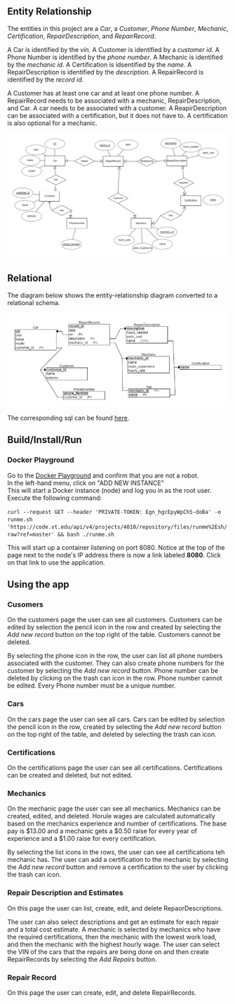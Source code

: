 ## Entity Relationship
The entities in this project are a *Car*, a *Customer*, *Phone Number*, *Mechanic*, *Certification*, *RepairDescription*, and *RepairRecord*. 

A Car is identified by the *vin*.
A Customer is identified by a *customer id*.
A Phone Number is identified by the *phone number*.
A Mechanic is identified by the *mechanic id*.
A Certification is idsentified by the *name*.
A RepairDescription is identified by the *description*.
A RepairRecord is identified by the *record id*.

A Customer has at least one car and at least one phone number. A RepairRecord needs to be associated with a mechanic, RepairDescription, and Car. A car needs to be associated with a customer. A ReapirDescription can be associated with a certification, but it does not have to. A certification is also optional for a mechanic.

![ER Diagram](diagrams/entity-relationship.png  "ER Diagram")

## Relational
The diagram below shows the entity-relationship diagram converted to a relational schema.

![Relational Diagram](diagrams/relational.png "Relational Diagram")

The corresponding sql can be found [here](sql/install.sql).

## Build/Install/Run

### Docker Playground

Go to the [Docker Playground](http://play-with-docker.com) and confirm that you are not a robot.  
In the left-hand menu, click on "ADD NEW INSTANCE"  
This will start a Docker instance (node) and log you in as the root user. 
Execute the following command:

`curl --request GET --header 'PRIVATE-TOKEN: Egn_hgcEpyWpCh5-doBa' -o runme.sh 'https://code.vt.edu/api/v4/projects/4010/repository/files/runme%2Esh/raw?ref=master' && bash ./runme.sh`

This will start up a container listening on port 8080. Notice at the top of the page next to the
node's IP address there is now a link labeled **8080**. Click on that link to use the application.

## Using the app

### Cusomers

On the customers page the user can see all customers. Customers can be edited by selection the pencil icon in the row and created by selecting the *Add new record* button on the top right of the table. Customers cannot be deleted.

By selecting the phone icon in the row, the user can list all phone numbers associated with the customer. They can also create phone numbers for the customer by selecting the *Add new record* button. Phone number can be deleted by clicking on the trash can icon in the row. Phone number cannot be edited. Every Phone number must be a unique number.

### Cars

On the cars page the user can see all cars. Cars can be edited by selection the pencil icon in the row, created by selecting the *Add new record* button on the top right of the table, and deleted by selecting the trash can icon.

### Certifications

On the certifications page the user can see all certifications. Certifications can be created and deleted, but not edited.

### Mechanics

On the mechanic page the user can see all mechanics. Mechanics can be created, edited, and deleted. Horule wages are calculated automatically based on the mechanics experience and number of certifications. The base pay is $13.00 and a mechanic gets a $0.50 raise for every year of experience and a $1.00 raise for every certification.

By selecting the list icons in the rows, the user can see all certifications teh mechanic has. The user can add a certification to the mechanic by selecting the *Add new record* button and remove a certification to the user by clicking the trash can icon.

### Repair Description and Estimates

On this page the user can list, create, edit, and delete RepaorDescriptions.

The user can also select descriptions and get an estimate for each repair and a total cost estimate. A mechanic is selected by mechanics who have the required certifications, then the mechanic with the lowest work load, and then the mechanic with the highest hourly wage. The user can select the VIN of the cars that the repairs are being done on and then create RepairRecords by selecting the *Add Repairs* button.

### Repair Record

On this page the user can create, edit, and delete RepairRecords.





